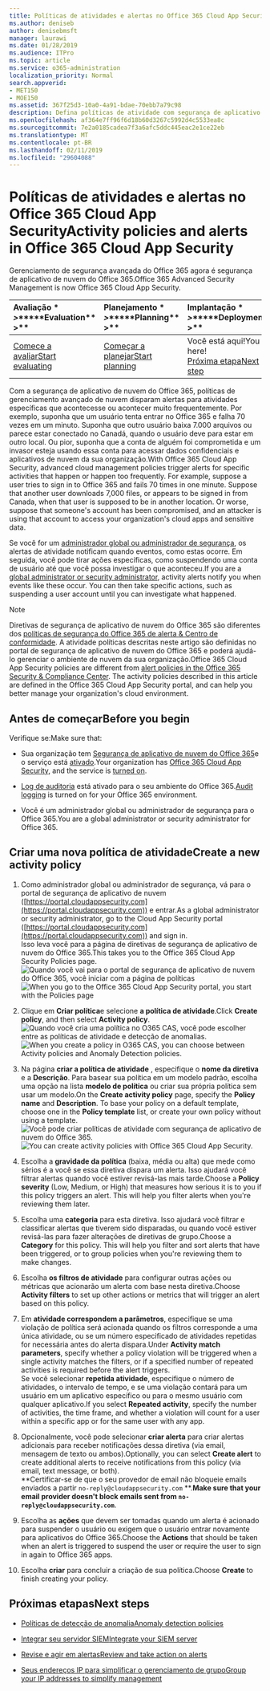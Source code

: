 ```yaml
---
title: Políticas de atividades e alertas no Office 365 Cloud App Security
ms.author: deniseb
author: denisebmsft
manager: laurawi
ms.date: 01/28/2019
ms.audience: ITPro
ms.topic: article
ms.service: o365-administration
localization_priority: Normal
search.appverid:
- MET150
- MOE150
ms.assetid: 367f25d3-10a0-4a91-bdae-70ebb7a79c98
description: Defina políticas de atividade com segurança de aplicativo do Office 365 nuvem para configurar alertas para disparar quando atividades específicas acontecem ou acontecer muito frequentemente. Configurando políticas para acionar os alertas, você pode ser notificado sobre e monitora atividades específicas.
ms.openlocfilehash: af364e7ff96f6d18b60d3267c5992d4c5533ea8c
ms.sourcegitcommit: 7e2a0185cadea7f3a6afc5ddc445eac2e1ce22eb
ms.translationtype: MT
ms.contentlocale: pt-BR
ms.lasthandoff: 02/11/2019
ms.locfileid: "29604088"
---
```

# <a name="activity-policies-and-alerts-in-office-365-cloud-app-security"></a><span data-ttu-id="dcef8-104">Políticas de atividades e alertas no Office 365 Cloud App Security</span><span class="sxs-lookup"><span data-stu-id="dcef8-104">Activity policies and alerts in Office 365 Cloud App Security</span></span>

<span data-ttu-id="dcef8-105">Gerenciamento de segurança avançada do Office 365 agora é segurança de aplicativo de nuvem do Office 365.</span><span class="sxs-lookup"><span data-stu-id="dcef8-105">Office 365 Advanced Security Management is now Office 365 Cloud App Security.</span></span>
  
|<span data-ttu-id="dcef8-106">Avaliação \* *\>*\*</span><span class="sxs-lookup"><span data-stu-id="dcef8-106">\*\*\*\*Evaluation\*\* \>\*\*</span></span>|<span data-ttu-id="dcef8-107">Planejamento \* *\>*\*</span><span class="sxs-lookup"><span data-stu-id="dcef8-107">\*\*\*\*Planning\*\* \>\*\*</span></span>|<span data-ttu-id="dcef8-108">Implantação \* *\>*\*</span><span class="sxs-lookup"><span data-stu-id="dcef8-108">\*\*\*\*Deployment\*\* \>\*\*</span></span>|<span data-ttu-id="dcef8-109">Utilização \* \* \*</span><span class="sxs-lookup"><span data-stu-id="dcef8-109">\*\*\*\*Utilization\*\*\*\*</span></span>|
|:-----|:-----|:-----|:-----|
|[<span data-ttu-id="dcef8-110">Comece a avaliar</span><span class="sxs-lookup"><span data-stu-id="dcef8-110">Start evaluating</span></span>](office-365-cas-overview.md) <br/> |[<span data-ttu-id="dcef8-111">Começar a planejar</span><span class="sxs-lookup"><span data-stu-id="dcef8-111">Start planning</span></span>](get-ready-for-office-365-cas.md) <br/> |<span data-ttu-id="dcef8-112">Você está aqui!</span><span class="sxs-lookup"><span data-stu-id="dcef8-112">You are here!</span></span>  <br/> [<span data-ttu-id="dcef8-113">Próxima etapa</span><span class="sxs-lookup"><span data-stu-id="dcef8-113">Next step</span></span>](anomaly-detection-policies-in-ocas.md) <br/> |[<span data-ttu-id="dcef8-114">Iniciar a utilização</span><span class="sxs-lookup"><span data-stu-id="dcef8-114">Start utilizing</span></span>](utilization-activities-for-ocas.md) <br/> |
   
<span data-ttu-id="dcef8-p102">Com a segurança de aplicativo de nuvem do Office 365, políticas de gerenciamento avançado de nuvem disparam alertas para atividades específicas que acontecesse ou acontecer muito frequentemente. Por exemplo, suponha que um usuário tenta entrar no Office 365 e falha 70 vezes em um minuto. Suponha que outro usuário baixa 7.000 arquivos ou parece estar conectado no Canadá, quando o usuário deve para estar em outro local. Ou pior, suponha que a conta de alguém foi comprometida e um invasor esteja usando essa conta para acessar dados confidenciais e aplicativos de nuvem da sua organização.</span><span class="sxs-lookup"><span data-stu-id="dcef8-p102">With Office 365 Cloud App Security, advanced cloud management policies trigger alerts for specific activities that happen or happen too frequently. For example, suppose a user tries to sign in to Office 365 and fails 70 times in one minute. Suppose that another user downloads 7,000 files, or appears to be signed in from Canada, when that user is supposed to be in another location. Or worse, suppose that someone's account has been compromised, and an attacker is using that account to access your organization's cloud apps and sensitive data.</span></span>
  
<span data-ttu-id="dcef8-p103">Se você for um [administrador global ou administrador de segurança](permissions-in-the-security-and-compliance-center.md), os alertas de atividade notificam quando eventos, como estas ocorre. Em seguida, você pode tirar ações específicas, como suspendendo uma conta de usuário até que você possa investigar o que aconteceu.</span><span class="sxs-lookup"><span data-stu-id="dcef8-p103">If you are a [global administrator or security administrator](permissions-in-the-security-and-compliance-center.md), activity alerts notify you when events like these occur. You can then take specific actions, such as suspending a user account until you can investigate what happened.</span></span>
  
> [!NOTE]
> <span data-ttu-id="dcef8-p104">Diretivas de segurança de aplicativo de nuvem do Office 365 são diferentes dos [políticas de segurança do Office 365 de alerta &amp; Centro de conformidade](alert-policies.md). A atividade políticas descritas neste artigo são definidas no portal de segurança de aplicativo de nuvem do Office 365 e poderá ajudá-lo gerenciar o ambiente de nuvem da sua organização.</span><span class="sxs-lookup"><span data-stu-id="dcef8-p104">Office 365 Cloud App Security policies are different from [alert policies in the Office 365 Security &amp; Compliance Center](alert-policies.md). The activity policies described in this article are defined in the Office 365 Cloud App Security portal, and can help you better manage your organization's cloud environment.</span></span> 
  
## <a name="before-you-begin"></a><span data-ttu-id="dcef8-123">Antes de começar</span><span class="sxs-lookup"><span data-stu-id="dcef8-123">Before you begin</span></span>

<span data-ttu-id="dcef8-124">Verifique se:</span><span class="sxs-lookup"><span data-stu-id="dcef8-124">Make sure that:</span></span>
  
- <span data-ttu-id="dcef8-125">Sua organização tem [Segurança de aplicativo de nuvem do Office 365](office-365-cas-overview.md)e o serviço está [ativado](turn-on-office-365-cas.md).</span><span class="sxs-lookup"><span data-stu-id="dcef8-125">Your organization has [Office 365 Cloud App Security](office-365-cas-overview.md), and the service is [turned on](turn-on-office-365-cas.md).</span></span>
    
- <span data-ttu-id="dcef8-126">[Log de auditoria](turn-audit-log-search-on-or-off.md) está ativado para o seu ambiente do Office 365.</span><span class="sxs-lookup"><span data-stu-id="dcef8-126">[Audit logging](turn-audit-log-search-on-or-off.md) is turned on for your Office 365 environment.</span></span> 
    
- <span data-ttu-id="dcef8-127">Você é um administrador global ou administrador de segurança para o Office 365.</span><span class="sxs-lookup"><span data-stu-id="dcef8-127">You are a global administrator or security administrator for Office 365.</span></span>
    
## <a name="create-a-new-activity-policy"></a><span data-ttu-id="dcef8-128">Criar uma nova política de atividade</span><span class="sxs-lookup"><span data-stu-id="dcef8-128">Create a new activity policy</span></span>

1. <span data-ttu-id="dcef8-129">Como administrador global ou administrador de segurança, vá para o portal de segurança de aplicativo de nuvem ([https://portal.cloudappsecurity.com](https://portal.cloudappsecurity.com)) e entrar.</span><span class="sxs-lookup"><span data-stu-id="dcef8-129">As a global administrator or security administrator, go to the Cloud App Security portal ([https://portal.cloudappsecurity.com](https://portal.cloudappsecurity.com)) and sign in.</span></span> <br><span data-ttu-id="dcef8-130">Isso leva você para a página de diretivas de segurança de aplicativo de nuvem do Office 365.</span><span class="sxs-lookup"><span data-stu-id="dcef8-130">This takes you to the Office 365 Cloud App Security Policies page.</span></span><br><span data-ttu-id="dcef8-131">![Quando você vai para o portal de segurança de aplicativo de nuvem do Office 365, você iniciar com a página de políticas](media/5cb8833c-4e08-438c-bab3-91b5106f6f3f.png)</span><span class="sxs-lookup"><span data-stu-id="dcef8-131">![When you go to the Office 365 Cloud App Security portal, you start with the Policies page](media/5cb8833c-4e08-438c-bab3-91b5106f6f3f.png)</span></span>
  
2. <span data-ttu-id="dcef8-132">Clique em **Criar política**e selecione **a política de atividade**.</span><span class="sxs-lookup"><span data-stu-id="dcef8-132">Click **Create policy**, and then select **Activity policy**.</span></span><br><span data-ttu-id="dcef8-133">![Quando você cria uma política no O365 CAS, você pode escolher entre as políticas de atividade e detecção de anomalias.](media/79f34535-ddf9-4a5b-a0a3-8766bf9c174c.png)</span><span class="sxs-lookup"><span data-stu-id="dcef8-133">![When you create a policy in O365 CAS, you can choose between Activity policies and Anomaly Detection policies.](media/79f34535-ddf9-4a5b-a0a3-8766bf9c174c.png)</span></span>
  
3. <span data-ttu-id="dcef8-p105">Na página **criar a política de atividade** , especifique o **nome da diretiva** e a **Descrição**. Para basear sua política em um modelo padrão, escolha uma opção na lista **modelo de política** ou criar sua própria política sem usar um modelo.</span><span class="sxs-lookup"><span data-stu-id="dcef8-p105">On the **Create activity policy** page, specify the **Policy name** and **Description**. To base your policy on a default template, choose one in the **Policy template** list, or create your own policy without using a template.</span></span><br><span data-ttu-id="dcef8-136">![Você pode criar políticas de atividade com segurança de aplicativo de nuvem do Office 365.](media/4083a76f-7074-4d6a-8200-6d76d49259d7.png)</span><span class="sxs-lookup"><span data-stu-id="dcef8-136">![You can create activity policies with Office 365 Cloud App Security.](media/4083a76f-7074-4d6a-8200-6d76d49259d7.png)</span></span>
  
4. <span data-ttu-id="dcef8-p106">Escolha a **gravidade da política** (baixa, média ou alta) que mede como sérios é a você se essa diretiva dispara um alerta. Isso ajudará você filtrar alertas quando você estiver revisá-las mais tarde.</span><span class="sxs-lookup"><span data-stu-id="dcef8-p106">Choose a **Policy severity** (Low, Medium, or High) that measures how serious it is to you if this policy triggers an alert. This will help you filter alerts when you're reviewing them later.</span></span> 
    
5. <span data-ttu-id="dcef8-p107">Escolha uma **categoria** para esta diretiva. Isso ajudará você filtrar e classificar alertas que tiverem sido disparadas, ou quando você estiver revisá-las para fazer alterações de diretivas de grupo.</span><span class="sxs-lookup"><span data-stu-id="dcef8-p107">Choose a **Category** for this policy. This will help you filter and sort alerts that have been triggered, or to group policies when you're reviewing them to make changes.</span></span> 
    
6. <span data-ttu-id="dcef8-141">Escolha **os filtros de atividade** para configurar outras ações ou métricas que acionarão um alerta com base nesta diretiva.</span><span class="sxs-lookup"><span data-stu-id="dcef8-141">Choose **Activity filters** to set up other actions or metrics that will trigger an alert based on this policy.</span></span> 
    
7. <span data-ttu-id="dcef8-142">Em **atividade correspondem a parâmetros**, especifique se uma violação de política será acionada quando os filtros corresponde a uma única atividade, ou se um número especificado de atividades repetidas for necessária antes do alerta dispara.</span><span class="sxs-lookup"><span data-stu-id="dcef8-142">Under **Activity match parameters**, specify whether a policy violation will be triggered when a single activity matches the filters, or if a specified number of repeated activities is required before the alert triggers.</span></span><br><span data-ttu-id="dcef8-143">Se você selecionar **repetida atividade**, especifique o número de atividades, o intervalo de tempo, e se uma violação contará para um usuário em um aplicativo específico ou para o mesmo usuário com qualquer aplicativo.</span><span class="sxs-lookup"><span data-stu-id="dcef8-143">If you select **Repeated activity**, specify the number of activities, the time frame, and whether a violation will count for a user within a specific app or for the same user with any app.</span></span>
    
8. <span data-ttu-id="dcef8-144">Opcionalmente, você pode selecionar **criar alerta** para criar alertas adicionais para receber notificações dessa diretiva (via email, mensagem de texto ou ambos).</span><span class="sxs-lookup"><span data-stu-id="dcef8-144">Optionally, you can select **Create alert** to create additional alerts to receive notifications from this policy (via email, text message, or both).</span></span><br><span data-ttu-id="dcef8-145">\*\*Certificar-se de que o seu provedor de email não bloqueie emails enviados a partir `no-reply@cloudappsecurity.com` \*\*.</span><span class="sxs-lookup"><span data-stu-id="dcef8-145">**Make sure that your email provider doesn't block emails sent from `no-reply@cloudappsecurity.com`**.</span></span> 
  
9. <span data-ttu-id="dcef8-146">Escolha as **ações** que devem ser tomadas quando um alerta é acionado para suspender o usuário ou exigem que o usuário entrar novamente para aplicativos do Office 365.</span><span class="sxs-lookup"><span data-stu-id="dcef8-146">Choose the **Actions** that should be taken when an alert is triggered to suspend the user or require the user to sign in again to Office 365 apps.</span></span> 
    
10. <span data-ttu-id="dcef8-147">Escolha **criar** para concluir a criação de sua política.</span><span class="sxs-lookup"><span data-stu-id="dcef8-147">Choose **Create** to finish creating your policy.</span></span> 
    
## <a name="next-steps"></a><span data-ttu-id="dcef8-148">Próximas etapas</span><span class="sxs-lookup"><span data-stu-id="dcef8-148">Next steps</span></span>

- [<span data-ttu-id="dcef8-149">Políticas de detecção de anomalia</span><span class="sxs-lookup"><span data-stu-id="dcef8-149">Anomaly detection policies</span></span>](anomaly-detection-policies-in-ocas.md)
    
- [<span data-ttu-id="dcef8-150">Integrar seu servidor SIEM</span><span class="sxs-lookup"><span data-stu-id="dcef8-150">Integrate your SIEM server</span></span>](integrate-your-siem-server-with-office-365-cas.md)
    
- [<span data-ttu-id="dcef8-151">Revise e agir em alertas</span><span class="sxs-lookup"><span data-stu-id="dcef8-151">Review and take action on alerts</span></span>](review-office-365-cas-alerts.md)
    
- [<span data-ttu-id="dcef8-152">Seus endereços IP para simplificar o gerenciamento de grupo</span><span class="sxs-lookup"><span data-stu-id="dcef8-152">Group your IP addresses to simplify management</span></span>](group-your-ip-addresses-in-ocas.md)
    

